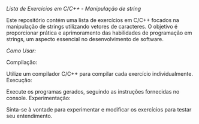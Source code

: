 
_Lista de Exercícios em C/C++ - Manipulação de string_ 

Este repositório contém uma lista de exercícios em C/C++ focados na manipulação de strings utilizando vetores de caracteres. O objetivo é proporcionar prática e aprimoramento das habilidades de programação em strings, um aspecto essencial no desenvolvimento de software.


*Como Usar:*

Compilação:

Utilize um compilador C/C++ para compilar cada exercício individualmente.
Execução:

Execute os programas gerados, seguindo as instruções fornecidas no console.
Experimentação:

Sinta-se à vontade para experimentar e modificar os exercícios para testar seu entendimento.